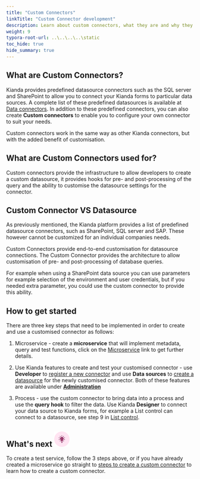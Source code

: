 ```yaml
---
title: "Custom Connectors"
linkTitle: "Custom Connector development"
description: Learn about custom connectors, what they are and why they are used
weight: 9
typora-root-url: ..\..\..\..\static
toc_hide: true
hide_summary: true
---
```

## What are Custom Connectors? 

Kianda provides predefined datasource connectors such as the SQL server and SharePoint to allow you to connect your Kianda forms to particular data sources. A complete list of these predefined datasources is available at [Data connectors](/docs/platform/connectors/). In addition to these predefined connectors, you can also create **Custom connectors** to enable you to configure your own connector to suit your needs. 

Custom connectors work in the same way as other Kianda connectors, but with the added benefit of customisation.

## What are Custom Connectors used for?

Custom connectors provide the infrastructure to allow developers to create a custom datasource, it provides hooks for pre- and post-processing of the query and the ability to customise the datasource settings for the connector. 

## Custom Connector VS Datasource

As previously mentioned, the Kianda platform provides a list of predefined datasource connectors, such as SharePoint, SQL server and SAP. These however cannot be customized for an individual companies needs. 

Custom Connectors provide end-to-end customisation for datasource connections. The Custom Connector provides the architecture to allow customisation of pre- and post-processing of database queries. 

For example when using a SharePoint data source you can use parameters for example selection of the environment and user credentials, but if you needed extra parameter, you could use the custom connector to provide this ability.  

## How to get started

There are three key steps that need to be implemented in order to create and use a customised connector as follows:

1. Microservice - create a **microservice** that will implement metadata, query and test functions, click on the [Microservice](/docs/low-code/custom-connector/create-microservice/) link to get further details.

2. Use Kianda features to create and test your customised connector - use **Developer** to [register a new connector](/docs/low-code/custom-connector/#register-a-new-connector) and use **Data sources** to [create a datasource](/docs/platform/connectors/#creating-a-datasource) for the newly customised connector. Both of these features are available under **[Administration](/docs/platform/administration/)**

3. Process - use the custom connector to bring data into a process and use the **query hook** to filter the data. Use Kianda **Designer** to connect your data source to Kianda forms, for example a List control can connect to a datasource, see step 9 in [List control](/docs/platform/controls/input/list/#how-to-get-started).

## What's next ![Idea icon](/images/18.png)

To create a test service, follow the 3 steps above, or if you have already created a microservice go straight to [steps to create a custom connector](/docs/low-code/custom-connector/steps-to-create/) to learn how to create a custom connector.